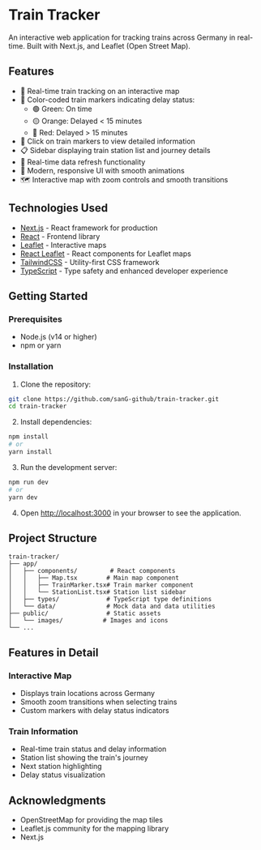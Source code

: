 # Train Tracker

An interactive web application for tracking trains across Germany in real-time. Built with Next.js, and Leaflet (Open Street Map).

## Features

- 🚂 Real-time train tracking on an interactive map
- 🎯 Color-coded train markers indicating delay status:
  - 🟢 Green: On time
  - 🟡 Orange: Delayed < 15 minutes
  - 🔴 Red: Delayed > 15 minutes
- 📍 Click on train markers to view detailed information
- 📋 Sidebar displaying train station list and journey details
- 🔄 Real-time data refresh functionality
- 🎨 Modern, responsive UI with smooth animations
- 🗺️ Interactive map with zoom controls and smooth transitions

## Technologies Used

- [Next.js](https://nextjs.org/) - React framework for production
- [React](https://reactjs.org/) - Frontend library
- [Leaflet](https://leafletjs.com/) - Interactive maps
- [React Leaflet](https://react-leaflet.js.org/) - React components for Leaflet maps
- [TailwindCSS](https://tailwindcss.com/) - Utility-first CSS framework
- [TypeScript](https://www.typescriptlang.org/) - Type safety and enhanced developer experience

## Getting Started

### Prerequisites

- Node.js (v14 or higher)
- npm or yarn

### Installation

1. Clone the repository:
```bash
git clone https://github.com/sanG-github/train-tracker.git
cd train-tracker
```

2. Install dependencies:
```bash
npm install
# or
yarn install
```

3. Run the development server:
```bash
npm run dev
# or
yarn dev
```

4. Open [http://localhost:3000](http://localhost:3000) in your browser to see the application.

## Project Structure

```
train-tracker/
├── app/
│   ├── components/         # React components
│   │   ├── Map.tsx        # Main map component
│   │   ├── TrainMarker.tsx# Train marker component
│   │   └── StationList.tsx# Station list sidebar
│   ├── types/             # TypeScript type definitions
│   └── data/              # Mock data and data utilities
├── public/                # Static assets
│   └── images/           # Images and icons
└── ...
```

## Features in Detail

### Interactive Map
- Displays train locations across Germany
- Smooth zoom transitions when selecting trains
- Custom markers with delay status indicators

### Train Information
- Real-time train status and delay information
- Station list showing the train's journey
- Next station highlighting
- Delay status visualization

## Acknowledgments

- OpenStreetMap for providing the map tiles
- Leaflet.js community for the mapping library
- Next.js
